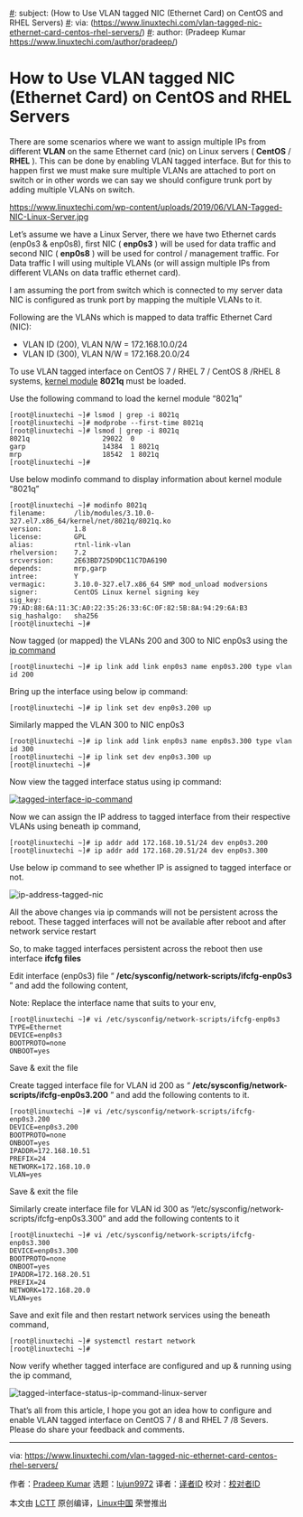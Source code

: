[#]: collector: (lujun9972)
[#]: translator: ( )
[#]: reviewer: ( )
[#]: publisher: ( )
[#]: url: ( )
[#]: subject: (How to Use VLAN tagged NIC (Ethernet Card) on CentOS and RHEL Servers)
[#]: via: (https://www.linuxtechi.com/vlan-tagged-nic-ethernet-card-centos-rhel-servers/)
[#]: author: (Pradeep Kumar https://www.linuxtechi.com/author/pradeep/)

How to Use VLAN tagged NIC (Ethernet Card) on CentOS and RHEL Servers
======

There are some scenarios where we want to assign multiple IPs from different **VLAN** on the same Ethernet card (nic) on Linux servers ( **CentOS** / **RHEL** ). This can be done by enabling VLAN tagged interface. But for this to happen first we must make sure multiple VLANs are attached to port on switch or in other words we can say we should configure trunk port by adding multiple VLANs on switch.

<https://www.linuxtechi.com/wp-content/uploads/2019/06/VLAN-Tagged-NIC-Linux-Server.jpg>

Let’s assume we have a Linux Server, there we have two Ethernet cards (enp0s3 & enp0s8), first NIC ( **enp0s3** ) will be used for data traffic and second NIC ( **enp0s8** ) will be used for control / management traffic. For Data traffic I will using multiple VLANs (or will assign multiple IPs from different VLANs on data traffic ethernet card).

I am assuming the port from switch which is connected to my server data NIC is configured as trunk port by mapping the multiple VLANs to it.

Following are the VLANs which is mapped to data traffic Ethernet Card (NIC):

  * VLAN ID (200), VLAN N/W = 172.168.10.0/24
  * VLAN ID (300), VLAN N/W = 172.168.20.0/24



To use VLAN tagged interface on CentOS 7 / RHEL 7 / CentOS 8 /RHEL 8 systems, [kernel module][1] **8021q** must be loaded.

Use the following command to load the kernel module “8021q”

```
[root@linuxtechi ~]# lsmod | grep -i 8021q
[root@linuxtechi ~]# modprobe --first-time 8021q
[root@linuxtechi ~]# lsmod | grep -i 8021q
8021q                  29022  0
garp                   14384  1 8021q
mrp                    18542  1 8021q
[root@linuxtechi ~]#
```

Use below modinfo command to display information about kernel module “8021q”

```
[root@linuxtechi ~]# modinfo 8021q
filename:       /lib/modules/3.10.0-327.el7.x86_64/kernel/net/8021q/8021q.ko
version:        1.8
license:        GPL
alias:          rtnl-link-vlan
rhelversion:    7.2
srcversion:     2E63BD725D9DC11C7DA6190
depends:        mrp,garp
intree:         Y
vermagic:       3.10.0-327.el7.x86_64 SMP mod_unload modversions
signer:         CentOS Linux kernel signing key
sig_key:        79:AD:88:6A:11:3C:A0:22:35:26:33:6C:0F:82:5B:8A:94:29:6A:B3
sig_hashalgo:   sha256
[root@linuxtechi ~]#
```

Now tagged (or mapped) the VLANs 200 and 300 to NIC enp0s3 using the [ip command][2]

```
[root@linuxtechi ~]# ip link add link enp0s3 name enp0s3.200 type vlan id 200
```

Bring up the interface using below ip command:

```
[root@linuxtechi ~]# ip link set dev enp0s3.200 up
```

Similarly mapped the VLAN 300 to NIC enp0s3

```
[root@linuxtechi ~]# ip link add link enp0s3 name enp0s3.300 type vlan id 300
[root@linuxtechi ~]# ip link set dev enp0s3.300 up
[root@linuxtechi ~]#
```

Now view the tagged interface status using ip command:

[![tagged-interface-ip-command][3]][4]

Now we can assign the IP address to tagged interface from their respective VLANs using beneath ip command,

```
[root@linuxtechi ~]# ip addr add 172.168.10.51/24 dev enp0s3.200
[root@linuxtechi ~]# ip addr add 172.168.20.51/24 dev enp0s3.300
```

Use below ip command to see whether IP is assigned to tagged interface or not.

![ip-address-tagged-nic][5]

All the above changes via ip commands will not be persistent across the reboot. These tagged interfaces will not be available after reboot and after network service restart

So, to make tagged interfaces persistent across the reboot then use interface **ifcfg files**

Edit interface (enp0s3) file “ **/etc/sysconfig/network-scripts/ifcfg-enp0s3** ” and add the following content,

Note: Replace the interface name that suits to your env,

```
[root@linuxtechi ~]# vi /etc/sysconfig/network-scripts/ifcfg-enp0s3
TYPE=Ethernet
DEVICE=enp0s3
BOOTPROTO=none
ONBOOT=yes
```

Save & exit the file

Create tagged interface file for VLAN id 200 as “ **/etc/sysconfig/network-scripts/ifcfg-enp0s3.200** ” and add the following contents to it.

```
[root@linuxtechi ~]# vi /etc/sysconfig/network-scripts/ifcfg-enp0s3.200
DEVICE=enp0s3.200
BOOTPROTO=none
ONBOOT=yes
IPADDR=172.168.10.51
PREFIX=24
NETWORK=172.168.10.0
VLAN=yes
```

Save & exit the file

Similarly create interface file for VLAN id 300 as “/etc/sysconfig/network-scripts/ifcfg-enp0s3.300” and add the following contents to it

```
[root@linuxtechi ~]# vi /etc/sysconfig/network-scripts/ifcfg-enp0s3.300
DEVICE=enp0s3.300
BOOTPROTO=none
ONBOOT=yes
IPADDR=172.168.20.51
PREFIX=24
NETWORK=172.168.20.0
VLAN=yes
```

Save and exit file and then restart network services using the beneath command,

```
[root@linuxtechi ~]# systemctl restart network
[root@linuxtechi ~]#
```

Now verify whether tagged interface are configured and up & running using the ip command,

![tagged-interface-status-ip-command-linux-server][6]

That’s all from this article, I hope you got an idea how to configure and enable VLAN tagged interface on CentOS 7 / 8 and RHEL 7 /8 Severs. Please do share your feedback and comments.

--------------------------------------------------------------------------------

via: https://www.linuxtechi.com/vlan-tagged-nic-ethernet-card-centos-rhel-servers/

作者：[Pradeep Kumar][a]
选题：[lujun9972][b]
译者：[译者ID](https://github.com/译者ID)
校对：[校对者ID](https://github.com/校对者ID)

本文由 [LCTT](https://github.com/LCTT/TranslateProject) 原创编译，[Linux中国](https://linux.cn/) 荣誉推出

[a]: https://www.linuxtechi.com/author/pradeep/
[b]: https://github.com/lujun9972
[1]: https://www.linuxtechi.com/how-to-manage-kernel-modules-in-linux/
[2]: https://www.linuxtechi.com/ip-command-examples-for-linux-users/
[3]: https://www.linuxtechi.com/wp-content/uploads/2019/06/tagged-interface-ip-command-1024x444.jpg
[4]: https://www.linuxtechi.com/wp-content/uploads/2019/06/tagged-interface-ip-command.jpg
[5]: https://www.linuxtechi.com/wp-content/uploads/2019/06/ip-address-tagged-nic-1024x343.jpg
[6]: https://www.linuxtechi.com/wp-content/uploads/2019/06/tagged-interface-status-ip-command-linux-server-1024x656.jpg
